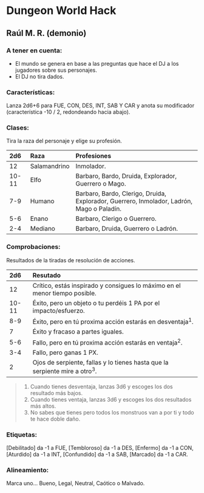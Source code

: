 # Dungeon World Hack## Raúl M. R. (demonio)### A tener en cuenta:* El mundo se genera en base a las preguntas que hace el DJ a los jugadores sobre sus personajes.* El DJ no tira dados.### Características:Lanza 2d6+6 para FUE, CON, DES, INT, SAB Y CAR y anota su modificador (característica -10 / 2, redondeando hacia abajo).### Clases:Tira la raza del personaje y elige su profesión.| 2d6 | Raza | Profesiones || :---- | :---- | :---- || 12 | Salamandrino | Inmolador. || 10-11 | Elfo | Barbaro, Bardo, Druida, Explorador, Guerrero o Mago. || 7-9 | Humano | Barbaro, Bardo, Clerigo, Druida, Explorador, Guerrero, Inmolador, Ladrón, Mago o Paladín. || 5-6 | Enano | Barbaro, Clerigo o Guerrero. || 2-4 | Mediano | Barbaro, Druida, Guerrero o Ladrón. |### Comprobaciones:Resultados de la tiradas de resolución de acciones.| 2d6 | Resutado || :---- | :---- || 12 | Crítico, estás inspirado y consigues lo máximo en el menor tiempo posible. || 10-11 | Éxito, pero un objeto o tu perdéis 1 PA por el impacto/esfuerzo. || 8-9 | Éxito, pero en tú proxima acción estarás en desventaja<sup>1</sup>. || 7 | Éxito y fracaso a partes iguales. || 5-6 | Fallo, pero en tú proxima acción estarás en ventaja<sup>2</sup>. || 3-4 | Fallo, pero ganas 1 PX. || 2 | Ojos de serpiente, fallas y lo tienes hasta que la serpiente mire a otro<sup>3</sup>. |> 1. Cuando tienes desventaja, lanzas 3d6 y escoges los dos resultado más bajos.  > 2. Cuando tienes ventaja, lanzas 3d6 y escoges los dos resultados más altos.> 3. No sabes que tienes pero todos los monstruos van a por ti y todo te hace doble daño.### Etiquetas:[Debilitado] da -1 a FUE, [Tembloroso] da -1 a DES, [Enfermo] da -1 a CON, [Aturdido] da -1 a INT, [Confundido] da -1 a SAB, [Marcado] da -1 a CAR.### Alineamiento:Marca uno... Bueno, Legal, Neutral, Caótico o Malvado.